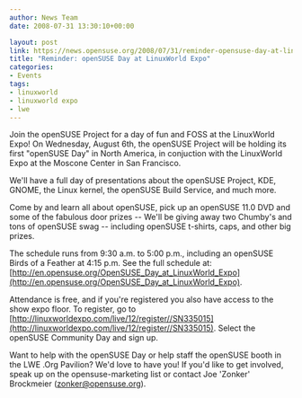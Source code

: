 ```yaml
---
author: News Team
date: 2008-07-31 13:30:10+00:00

layout: post
link: https://news.opensuse.org/2008/07/31/reminder-opensuse-day-at-linuxworld-expo/
title: "Reminder: openSUSE Day at LinuxWorld Expo"
categories:
- Events
tags:
- linuxworld
- linuxworld expo
- lwe
---
```

Join the openSUSE Project for a day of fun and FOSS at the LinuxWorld Expo! On Wednesday, August 6th, the openSUSE Project will be holding its first "openSUSE Day" in North America, in conjuction with the LinuxWorld Expo at the Moscone Center in San Francisco.

We'll have a full day of presentations about the openSUSE Project, KDE, GNOME, the Linux kernel, the openSUSE Build Service, and much more.

Come by and learn all about openSUSE, pick up an openSUSE 11.0 DVD and some of the fabulous door prizes -- We'll be giving away two Chumby's and tons of openSUSE swag -- including openSUSE t-shirts, caps, and other big prizes.

The schedule runs from 9:30 a.m. to 5:00 p.m., including an openSUSE Birds of a Feather at 4:15 p.m. See the full schedule at: [http://en.opensuse.org/OpenSUSE_Day_at_LinuxWorld_Expo](http://en.opensuse.org/OpenSUSE_Day_at_LinuxWorld_Expo).

Attendance is free, and if you're registered you also have access to the show expo floor. To register, go to [http://linuxworldexpo.com/live/12/register//SN335015](http://linuxworldexpo.com/live/12/register//SN335015). Select the openSUSE Community Day and sign up.

Want to help with the openSUSE Day or help staff the openSUSE booth in the LWE .Org Pavilion? We'd love to have you! If you'd like to get involved, speak up on the opensuse-marketing list or contact Joe 'Zonker' Brockmeier (zonker@opensuse.org).		
